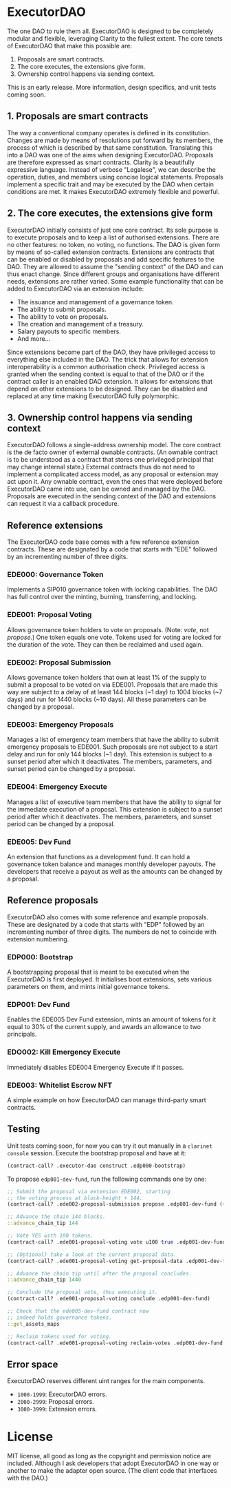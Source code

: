 # ExecutorDAO

The one DAO to rule them all. ExecutorDAO is designed to be completely modular and flexible, leveraging Clarity to the fullest extent. The core tenets of ExecutorDAO that make this possible are:

1. Proposals are smart contracts.
2. The core executes, the extensions give form.
3. Ownership control happens via sending context.

This is an early release. More information, design specifics, and unit tests coming soon.

## 1. Proposals are smart contracts

The way a conventional company operates is defined in its constitution. Changes are made by means of resolutions put forward by its members, the process of which is described by that same constitution. Translating this into a DAO was one of the aims when designing ExecutorDAO. Proposals are therefore expressed as smart contracts. Clarity is a beautifully expressive language. Instead of verbose "Legalese", we can describe the operation, duties, and members using concise logical statements. Proposals implement a specific trait and may be executed by the DAO when certain conditions are met. It makes ExecutorDAO extremely flexible and powerful.

## 2. The core executes, the extensions give form

ExecutorDAO initially consists of just one core contract. Its sole purpose is to execute proposals and to keep a list of authorised extensions. There are no other features: no token, no voting, no functions. The DAO is given form by means of so-called extension contracts. Extensions are contracts that can be enabled or disabled by proposals and add specific features to the DAO. They are allowed to assume the "sending context" of the DAO and can thus enact change. Since different groups and organisations have different needs, extensions are rather varied. Some example functionality that can be added to ExecutorDAO via an extension include:

- The issuance and management of a governance token.
- The ability to submit proposals.
- The ability to vote on proposals.
- The creation and management of a treasury.
- Salary payouts to specific members.
- And more...

Since extensions become part of the DAO, they have privileged access to everything else included in the DAO. The trick that allows for extension interoperability is a common authorisation check. Privileged access is granted when the sending context is equal to that of the DAO or if the contract caller is an enabled DAO extension. It allows for extensions that depend on other extensions to be designed. They can be disabled and replaced at any time making ExecutorDAO fully polymorphic.

## 3. Ownership control happens via sending context

ExecutorDAO follows a single-address ownership model. The core contract is the de facto owner of external ownable contracts. (An ownable contract is to be understood as a contract that stores one privileged principal that may change internal state.) External contracts thus do not need to implement a complicated access model, as any proposal or extension may act upon it. Any ownable contract, even the ones that were deployed before ExecutorDAO came into use, can be owned and managed by the DAO. Proposals are executed in the sending context of the DAO and extensions can request it via a callback procedure.

## Reference extensions

The ExecutorDAO code base comes with a few reference extension contracts. These are designated by a code that starts with "EDE" followed by an incrementing number of three digits.

### EDE000: Governance Token

Implements a SIP010 governance token with locking capabilities. The DAO has full control over the minting, burning, transferring, and locking.

### EDE001: Proposal Voting

Allows governance token holders to vote on proposals. (Note: *vote*, not *propose*.) One token equals one vote. Tokens used for voting are locked for the duration of the vote. They can then be reclaimed and used again. 

### EDE002: Proposal Submission

Allows governance token holders that own at least 1% of the supply to submit a proposal to be voted on via EDE001. Proposals that are made this way are subject to a delay of at least 144 blocks (~1 day) to 1004 blocks (~7 days) and run for 1440 blocks (~10 days). All these parameters can be changed by a proposal.

### EDE003: Emergency Proposals

Manages a list of emergency team members that have the ability to submit emergency proposals to EDE001. Such proposals are not subject to a start delay and run for only 144 blocks (~1 day). This extension is subject to a sunset period after which it deactivates. The members, parameters, and sunset period can be changed by a proposal.

### EDE004: Emergency Execute

Manages a list of executive team members that have the ability to signal for the immediate execution of a proposal. This extension is subject to a sunset period after which it deactivates. The members, parameters, and sunset period can be changed by a proposal.

### EDE005: Dev Fund

An extension that functions as a development fund. It can hold a governance token balance and manages monthly developer payouts. The developers that receive a payout as well as the amounts can be changed by a proposal.

## Reference proposals

ExecutorDAO also comes with some reference and example proposals. These are designated by a code that starts with "EDP" followed by an incrementing number of three digits. The numbers do not to coincide with extension numbering.

### EDP000: Bootstrap

A bootstrapping proposal that is meant to be executed when the ExecutorDAO is first deployed. It initialises boot extensions, sets various parameters on them, and mints initial governance tokens.

### EDP001: Dev Fund

Enables the EDE005 Dev Fund extension, mints an amount of tokens for it equal to 30% of the current supply, and awards an allowance to two principals.

### EDO002: Kill Emergency Execute

Immediately disables EDE004 Emergency Execute if it passes.

### EDE003: Whitelist Escrow NFT

A simple example on how ExecutorDAO can manage third-party smart contracts.

## Testing

Unit tests coming soon, for now you can try it out manually in a `clarinet console` session. Execute the bootstrap proposal and have at it:

```clojure
(contract-call? .executor-dao construct .edp000-bootstrap)
```

To propose `edp001-dev-fund`, run the following commands one by one:

```clojure
;; Submit the proposal via extension EDE002, starting
;; the voting process at block-height + 144.
(contract-call? .ede002-proposal-submission propose .edp001-dev-fund (+ block-height u144) .ede000-governance-token)

;; Advance the chain 144 blocks.
::advance_chain_tip 144

;; Vote YES with 100 tokens.
(contract-call? .ede001-proposal-voting vote u100 true .edp001-dev-fund .ede000-governance-token)

;; (Optional) take a look at the current proposal data.
(contract-call? .ede001-proposal-voting get-proposal-data .edp001-dev-fund)

;; Advance the chain tip until after the proposal concludes.
::advance_chain_tip 1440

;; Conclude the proposal vote, thus executing it.
(contract-call? .ede001-proposal-voting conclude .edp001-dev-fund)

;; Check that the ede005-dev-fund contract now
;; indeed holds governance tokens.
::get_assets_maps

;; Reclaim tokens used for voting.
(contract-call? .ede001-proposal-voting reclaim-votes .edp001-dev-fund .ede000-governance-token)
```

## Error space

ExecutorDAO reserves different uint ranges for the main components.

- `1000-1999`: ExecutorDAO errors.
- `2000-2999`: Proposal errors.
- `3000-3999`: Extension errors.

# License

MIT license, all good as long as the copyright and permission notice are included. Although I ask developers that adopt ExecutorDAO in one way or another to make the adapter open source. (The client code that interfaces with the DAO.)
